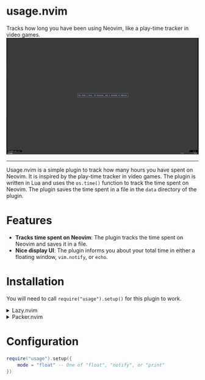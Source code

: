 # usage.nvim
Tracks how long you have been using Neovim, like a play-time tracker in video games.
![Showcase Image](https://raw.githubusercontent.com/Aityz/readme-assets/main/Screenshot%202024-04-25%20at%2016.51.04.png)
___
Usage.nvim is a simple plugin to track how many hours you have spent on Neovim. It is inspired by the play-time tracker in video games. The plugin is written in Lua and uses the `os.time()` function to track the time spent on Neovim. The plugin saves the time spent in a file in the `data` directory of the plugin. 

# Features
- **Tracks time spent on Neovim**: The plugin tracks the time spent on Neovim and saves it in a file.
- **Nice display UI**: The plugin informs you about your total time in either a floating window, `vim.notify`, or `echo`.

# Installation
You will need to call ``require("usage").setup()`` for this plugin to work.

<details>
    <summary>Lazy.nvim</summary>

    {
        "Aityz/usage.nvim",
        config = function()
            require('usage').setup()
        end
    }
</details>
<details>
    <summary>Packer.nvim</summary>
    
    use {
        'Aityz/usage.nvim',
        config = function()
            require('usage').setup()
        end
    }
</details>

# Configuration

```lua
require("usage").setup({
    mode = "float" -- One of "float", "notify", or "print"
})
```
